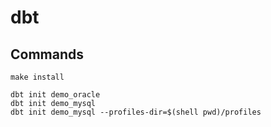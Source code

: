 # dbt

## Commands

```
make install
```

```
dbt init demo_oracle
dbt init demo_mysql
dbt init demo_mysql --profiles-dir=$(shell pwd)/profiles
```
